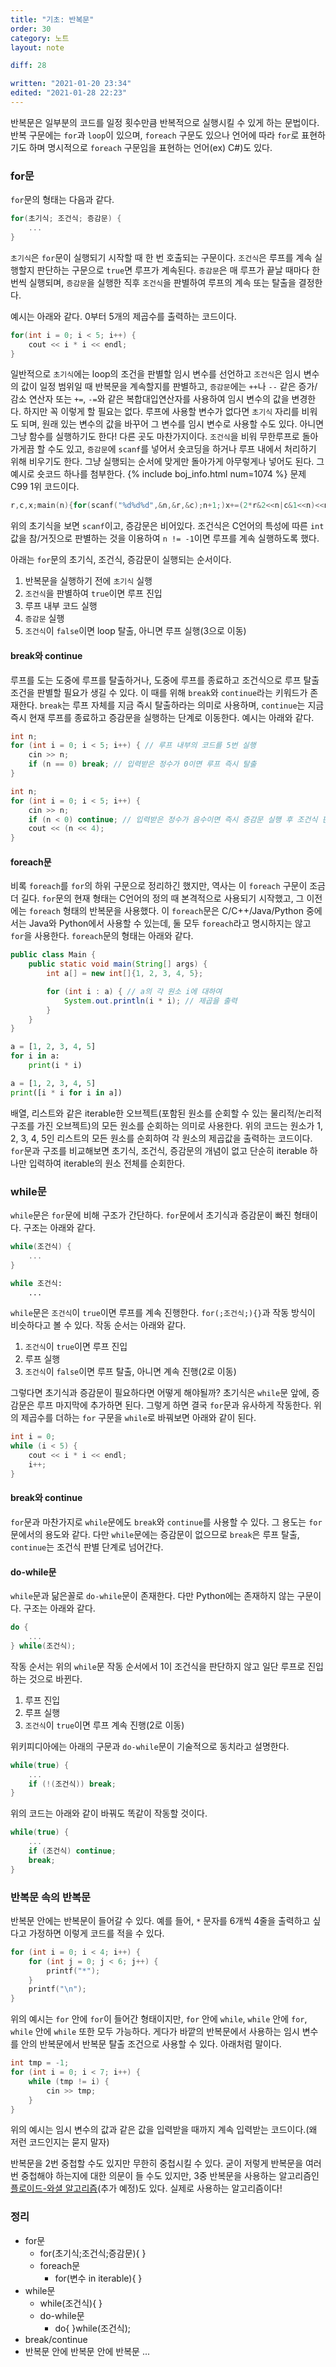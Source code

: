 ```yaml
---
title: "기초: 반복문"
order: 30
category: 노트
layout: note

diff: 28

written: "2021-01-20 23:34"
edited: "2021-01-28 22:23"
---
```


반복문은 일부분의 코드를 일정 횟수만큼 반복적으로 실행시킬 수 있게 하는 문법이다. 반복 구문에는 `for`과 `loop`이 있으며, `foreach` 구문도 있으나 언어에 따라 `for`로 표현하기도 하며 명시적으로 `foreach` 구문임을 표현하는 언어(ex) C#)도 있다.

### for문

`for`문의 형태는 다음과 같다.

```cpp
for(초기식; 조건식; 증감문) {
    ...
}
```

`초기식`은 `for`문이 실행되기 시작할 때 한 번 호출되는 구문이다. `조건식`은 루프를 계속 실행할지 판단하는 구문으로 `true`면 루프가 계속된다. `증감문`은 매 루프가 끝날 때마다 한 번씩 실행되며, `증감문`을 실행한 직후 `조건식`을 판별하여 루프의 계속 또는 탈출을 결정한다.

예시는 아래와 같다. 0부터 5개의 제곱수를 출력하는 코드이다.

```cpp
for(int i = 0; i < 5; i++) {
    cout << i * i << endl;
}
```

일반적으로 `초기식`에는 loop의 조건을 판별할 임시 변수를 선언하고 `조건식`은 임시 변수의 값이 일정 범위일 때 반복문을 계속할지를 판별하고, `증감문`에는 `++`나 `--` 같은 증가/감소 연산자 또는 `+=`, `-=`와 같은 복합대입연산자를 사용하여 임시 변수의 값을 변경한다. 하지만 꼭 이렇게 할 필요는 없다. 루프에 사용할 변수가 없다면 `초기식` 자리를 비워도 되며, 원래 있는 변수의 값을 바꾸어 그 변수를 임시 변수로 사용할 수도 있다. 아니면 그냥 함수를 실행하기도 한다! 다른 곳도 마찬가지이다. `조건식`을 비워 무한루프로 돌아가게끔 할 수도 있고, `증감문`에 `scanf`를 넣어서 숏코딩을 하거나 루프 내에서 처리하기 위해 비우기도 한다. 그냥 실행되는 순서에 맞게만 돌아가게 아무렇게나 넣어도 된다. 그 예시로 숏코드 하나를 첨부한다. {% include boj_info.html num=1074 %} 문제 C99 1위 코드이다.

```c
r,c,x;main(n){for(scanf("%d%d%d",&n,&r,&c);n+1;)x+=(2*r&2<<n|c&1<<n)<<n--;printf("%d",x);}
```

위의 초기식을 보면 `scanf`이고, 증감문은 비어있다. 조건식은 C언어의 특성에 따른 `int` 값을 참/거짓으로 판별하는 것을 이용하여 `n != -1`이면 루프를 계속 실행하도록 했다.

아래는 `for`문의 초기식, 조건식, 증감문이 실행되는 순서이다.

1. 반복문을 실행하기 전에 `초기식` 실행
1. `조건식`을 판별하여 `true`이면 루프 진입
1. 루프 내부 코드 실행
1. `증감문` 실행
1. `조건식`이 `false`이면 loop 탈출, 아니면 루프 실행(3으로 이동)

#### break와 continue

루프를 도는 도중에 루프를 탈출하거나, 도중에 루프를 종료하고 조건식으로 루프 탈출 조건을 판별할 필요가 생길 수 있다. 이 때를 위해 `break`와 `continue`라는 키워드가 존재한다. `break`는 루프 자체를 지금 즉시 탈출하라는 의미로 사용하며, `continue`는 지금 즉시 현재 루프를 종료하고 증감문을 실행하는 단계로 이동한다. 예시는 아래와 같다.

```cpp
int n;
for (int i = 0; i < 5; i++) { // 루프 내부의 코드를 5번 실행
    cin >> n;
    if (n == 0) break; // 입력받은 정수가 0이면 루프 즉시 탈출
}
```

```cpp
int n;
for (int i = 0; i < 5; i++) {
    cin >> n;
    if (n < 0) continue; // 입력받은 정수가 음수이면 즉시 증감문 실행 후 조건식 판별
    cout << (n << 4);
}
```

#### foreach문

비록 `foreach`를 `for`의 하위 구문으로 정리하긴 했지만, 역사는 이 `foreach` 구문이 조금 더 길다. `for`문의 현재 형태는 C언어의 정의 때 본격적으로 사용되기 시작했고, 그 이전에는 `foreach` 형태의 반복문을 사용했다. 이 `foreach`문은 C/C++/Java/Python 중에서는 Java와 Python에서 사용할 수 있는데, 둘 모두 `foreach`라고 명시하지는 않고 `for`을 사용한다. `foreach`문의 형태는 아래와 같다.

```java
public class Main {
    public static void main(String[] args) {
        int a[] = new int[]{1, 2, 3, 4, 5};

        for (int i : a) { // a의 각 원소 i에 대하여
            System.out.println(i * i); // 제곱을 출력
        }
    }
}
```

```python
a = [1, 2, 3, 4, 5]
for i in a:
    print(i * i)
```

```python
a = [1, 2, 3, 4, 5]
print([i * i for i in a])
```

배열, 리스트와 같은 iterable한 오브젝트(포함된 원소를 순회할 수 있는 물리적/논리적 구조를 가진 오브젝트)의 모든 원소를 순회하는 의미로 사용한다. 위의 코드는 원소가 1, 2, 3, 4, 5인 리스트의 모든 원소를 순회하여 각 원소의 제곱값을 출력하는 코드이다. `for`문과 구조를 비교해보면 초기식, 조건식, 증감문의 개념이 없고 단순히 iterable 하나만 입력하여 iterable의 원소 전체를 순회한다.

### while문

`while`문은 `for`문에 비해 구조가 간단하다. `for`문에서 초기식과 증감문이 빠진 형태이다. 구조는 아래와 같다.

```cpp
while(조건식) {
    ...
}
```

```python
while 조건식:
    ...
```

`while`문은 `조건식`이 `true`이면 루프를 계속 진행한다. `for(;조건식;){}`과 작동 방식이 비슷하다고 볼 수 있다. 작동 순서는 아래와 같다.

1. `조건식`이 `true`이면 루프 진입
1. 루프 실행
1. `조건식`이 `false`이면 루프 탈출, 아니면 계속 진행(2로 이동)

그렇다면 초기식과 증감문이 필요하다면 어떻게 해야될까? 초기식은 `while`문 앞에, 증감문은 루프 마지막에 추가하면 된다. 그렇게 하면 결국 `for`문과 유사하게 작동한다. 위의 제곱수를 더하는 `for` 구문을 `while`로 바꿔보면 아래와 같이 된다.

```cpp
int i = 0;
while (i < 5) {
    cout << i * i << endl;
    i++;
}
```

#### break와 continue

`for`문과 마찬가지로 `while`문에도 `break`와 `continue`를 사용할 수 있다. 그 용도는 `for`문에서의 용도와 같다. 다만 `while`문에는 증감문이 없으므로 `break`은 루프 탈출, `continue`는 조건식 판별 단계로 넘어간다.

#### do-while문

`while`문과 닮은꼴로 `do-while`문이 존재한다. 다만 Python에는 존재하지 않는 구문이다. 구조는 아래와 같다.

```cpp
do {
    ...
} while(조건식);
```

작동 순서는 위의 `while`문 작동 순서에서 1이 조건식을 판단하지 않고 일단 루프로 진입하는 것으로 바뀐다.

1. 루프 진입
1. 루프 실행
1. `조건식`이 `true`이면 루프 계속 진행(2로 이동)

위키피디아에는 아래의 구문과 `do-while`문이 기술적으로 동치라고 설명한다.

```cpp
while(true) {
    ...
    if (!(조건식)) break;
}
```

위의 코드는 아래와 같이 바꿔도 똑같이 작동할 것이다.

```cpp
while(true) {
    ...
    if (조건식) continue;
    break;
}
```

### 반복문 속의 반복문

반복문 안에는 반복문이 들어갈 수 있다. 예를 들어, `*` 문자를 6개씩 4줄을 출력하고 싶다고 가정하면 이렇게 코드를 적을 수 있다.

```cpp
for (int i = 0; i < 4; i++) {
    for (int j = 0; j < 6; j++) {
        printf("*");
    }
    printf("\n");
}
```

위의 예시는 `for` 안에 `for`이 들어간 형태이지만, `for` 안에 `while`, `while` 안에 `for`, `while` 안에 `while` 또한 모두 가능하다. 게다가 바깥의 반복문에서 사용하는 임시 변수를 안의 반복문에서 반복문 탈출 조건으로 사용할 수 있다. 아래처럼 말이다.

```cpp
int tmp = -1;
for (int i = 0; i < 7; i++) {
    while (tmp != i) {
        cin >> tmp;
    }
}
```

위의 예시는 임시 변수의 값과 같은 값을 입력받을 때까지 계속 입력받는 코드이다.(왜 저런 코드인지는 묻지 말자)

반복문을 2번 중첩할 수도 있지만 무한히 중첩시킬 수 있다. 굳이 저렇게 반복문을 여러 번 중첩해야 하는지에 대한 의문이 들 수도 있지만, 3중 반복문을 사용하는 알고리즘인 <a href="" class="invalid">플로이드-와셜 알고리즘</a>(추가 예정)도 있다. 실제로 사용하는 알고리즘이다!

### 정리

- for문
  - for(초기식;조건식;증감문){ }
  - foreach문
    - for(변수 in iterable){ }
- while문
  - while(조건식){ }
  - do-while문
    - do{ }while(조건식);
- break/continue
- 반복문 안에 반복문 안에 반복문 ...